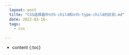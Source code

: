 ```yaml
---
  layout: post
  tilte: "CSS选择器中nth-child和nth-type-child的区别.md"
  date: 2022-03-16-
  tags: 
    - css

---
```



* content
{:toc}



